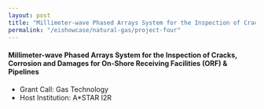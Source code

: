 ```yaml
---
layout: post
title: "Millimeter-wave Phased Arrays System for the Inspection of Cracks, Corrosion and Damages for On-Shore Receiving Facilities (ORF) & Pipelines"
permalink: "/eishowcase/natural-gas/project-four"
---
```

#### Millimeter-wave Phased Arrays System for the Inspection of Cracks, Corrosion and Damages for On-Shore Receiving Facilities (ORF) & Pipelines
* Grant Call: Gas Technology
* Host Institution: A*STAR I2R
